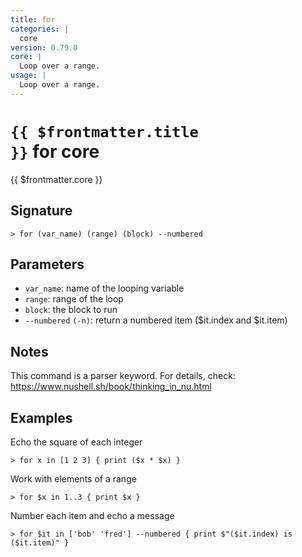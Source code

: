 ```yaml
---
title: for
categories: |
  core
version: 0.79.0
core: |
  Loop over a range.
usage: |
  Loop over a range.
---
```


# <code>{{ $frontmatter.title }}</code> for core

<div class='command-title'>{{ $frontmatter.core }}</div>

## Signature

```> for (var_name) (range) (block) --numbered```

## Parameters

 -  `var_name`: name of the looping variable
 -  `range`: range of the loop
 -  `block`: the block to run
 -  `--numbered` `(-n)`: return a numbered item ($it.index and $it.item)

## Notes
This command is a parser keyword. For details, check:
  https://www.nushell.sh/book/thinking_in_nu.html
## Examples

Echo the square of each integer
```shell
> for x in [1 2 3] { print ($x * $x) }

```

Work with elements of a range
```shell
> for $x in 1..3 { print $x }

```

Number each item and echo a message
```shell
> for $it in ['bob' 'fred'] --numbered { print $"($it.index) is ($it.item)" }

```
